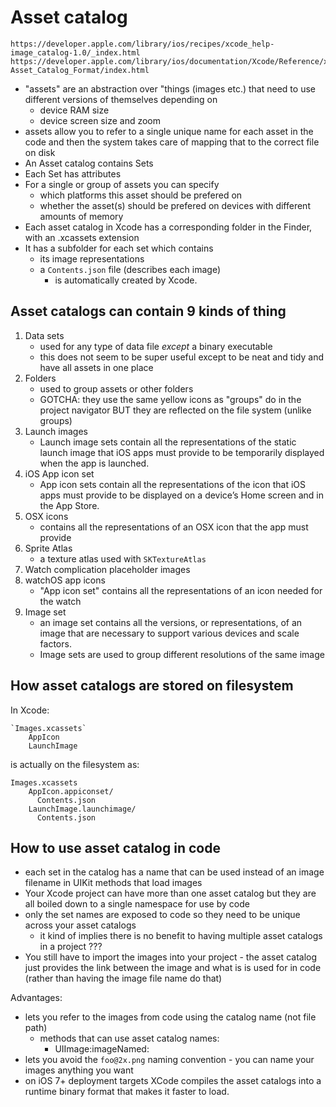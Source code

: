 # Asset catalog

    https://developer.apple.com/library/ios/recipes/xcode_help-image_catalog-1.0/_index.html
    https://developer.apple.com/library/ios/documentation/Xcode/Reference/xcode_ref-Asset_Catalog_Format/index.html

* "assets" are an abstraction over "things (images etc.) that need to use different versions of themselves depending on
    * device RAM size
    * device screen size and zoom
* assets allow you to refer to a single unique name for each asset in the code
  and then the system takes care of mapping that to the correct file on disk
* An Asset catalog contains Sets
* Each Set has attributes
* For a single or group of assets you can specify
    * which platforms this asset should be prefered on
    * whether the asset(s) should be prefered on devices with different amounts of memory
* Each asset catalog in Xcode has a corresponding folder in the Finder, with an .xcassets extension
* It has a subfolder for each set which contains
    * its image representations
    * a `Contents.json` file (describes each image)
        * is automatically created by Xcode.

## Asset catalogs can contain 9 kinds of thing

1. Data sets
    * used for any type of data file _except_ a binary executable
    * this does not seem to be super useful except to be neat and tidy and have
      all assets in one place
2. Folders
    * used to group assets or other folders
    * GOTCHA: they use the same yellow icons as "groups" do in the project
      navigator BUT they are reflected on the file system (unlike groups)
3. Launch images
    * Launch image sets contain all the representations of the static launch
      image that iOS apps must provide to be temporarily displayed when the app
      is launched.
4. iOS App icon set
    * App icon sets contain all the representations of the icon that iOS apps
      must provide to be displayed on a device’s Home screen and in the App
      Store.
5. OSX icons
    * contains all the representations of an OSX icon that the app must provide
6. Sprite Atlas
    * a texture atlas used with `SKTextureAtlas`
7. Watch complication placeholder images
8. watchOS app icons
    * "App icon set" contains all the representations of an icon needed for the watch
9. Image set
    * an image set contains all the versions, or representations, of an image
      that are necessary to support various devices and scale factors.
    * Image sets are used to group different resolutions of the same image

## How asset catalogs are stored on filesystem

In Xcode:

```
`Images.xcassets`
    AppIcon
    LaunchImage
```

is actually on the filesystem as:

```
Images.xcassets
    AppIcon.appiconset/
      Contents.json
    LaunchImage.launchimage/
      Contents.json
```

## How to use asset catalog in code

* each set in the catalog has a name that can be used instead of an image filename in UIKit methods that load images
* Your Xcode project can have more than one asset catalog but they are all boiled down to a single namespace for use by code
* only the set names are exposed to code so they need to be unique across your asset catalogs
    * it kind of implies there is no benefit to having multiple asset catalogs in a project ???
* You still have to import the images into your project - the asset catalog just
  provides the link between the image and what is is used for in code (rather
  than having the image file name do that)

Advantages:

* lets you refer to the images from code using the catalog name (not file path)
    * methods that can use asset catalog names:
        * UIImage:imageNamed:
* lets you avoid the `foo@2x.png` naming convention - you can name your images
  anything you want
* on iOS 7+ deployment targets XCode compiles the asset catalogs into a runtime
  binary format that makes it faster to load.
